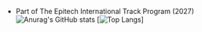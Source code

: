 - Part of The Epitech International Track Program (2027)
![Anurag's GitHub stats](https://github-readme-stats.vercel.app/api?username=nkurata&show_icons=true&theme=graywhite)
[![Top Langs](https://github-readme-stats.vercel.app/api/top-langs/?username=nkurata)]
<!---
nkurata/nkurata is a ✨ special ✨ repository because its `README.md` (this file) appears on your GitHub profile.
You can click the Preview link to take a look at your changes.
--->

